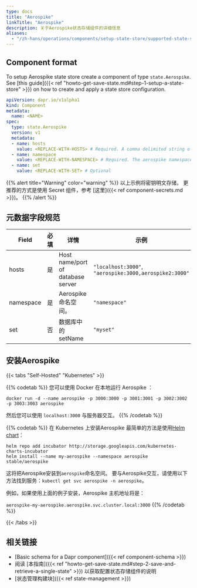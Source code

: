 ```yaml
---
type: docs
title: "Aerospike"
linkTitle: "Aerospike"
description: 关于Aerospike状态存储组件的详细信息
aliases:
  - "/zh-hans/operations/components/setup-state-store/supported-state-stores/setup-aerospike/"
---
```


## Component format

To setup Aerospike state store create a component of type `state.Aerospike`. See [this guide]({{< ref "howto-get-save-state.md#step-1-setup-a-state-store" >}}) on how to create and apply a state store configuration.

```yaml
apiVersion: dapr.io/v1alpha1
kind: Component
metadata:
  name: <NAME>
spec:
  type: state.Aerospike
  version: v1
  metadata:
  - name: hosts
    value: <REPLACE-WITH-HOSTS> # Required. A comma delimited string of hosts. Example: "aerospike:3000,aerospike2:3000"
  - name: namespace
    value: <REPLACE-WITH-NAMESPACE> # Required. The aerospike namespace.
  - name: set
    value: <REPLACE-WITH-SET> # Optional
```

{{% alert title="Warning" color="warning" %}}
以上示例将密钥明文存储， 更推荐的方式是使用 Secret 组件，参考 [这里]({{< ref component-secrets.md >}})。
{{% /alert %}}

## 元数据字段规范

| Field     | 必填 | 详情                                | 示例                                                     |
| --------- |:--:| --------------------------------- | ------------------------------------------------------ |
| hosts     | 是  | Host name/port of database server | `"localhost:3000"`, `"aerospike:3000,aerospike2:3000"` |
| namespace | 是  | Aerospike 命名空间。                   | `"namespace"`                                          |
| set       | 否  | 数据库中的 setName                     | `"myset"`                                              |

## 安装Aerospike

{{< tabs "Self-Hosted" "Kubernetes" >}}

{{% codetab %}}
您可以使用 Docker 在本地运行 Aerospike ：

```
docker run -d --name aerospike -p 3000:3000 -p 3001:3001 -p 3002:3002 -p 3003:3003 aerospike
```

然后您可以使用 `localhost:3000` 与服务器交互。
{{% /codetab %}}

{{% codetab %}}
在 Kubernetes 上安装Aerospike 最简单的方法是使用[Helm chart](https://github.com/helm/charts/tree/master/stable/aerospike)：

```
helm repo add incubator http://storage.googleapis.com/kubernetes-charts-incubator
helm install --name my-aerospike --namespace aerospike stable/aerospike
```

这将把Aerospike安装到`aerospike`命名空间。 要与Aerospike交互，请使用以下方法找到服务：`kubectl get svc aerospike -n aerospike`。

例如，如果使用上面的例子安装，Aerospike 主机地址将是：

`aerospike-my-aerospike.aerospike.svc.cluster.local:3000`
{{% /codetab %}}

{{< /tabs >}}

## 相关链接
- [Basic schema for a Dapr component]({{< ref component-schema >}})
- 阅读 [本指南]({{< ref "howto-get-save-state.md#step-2-save-and-retrieve-a-single-state" >}}) 以获取配置状态存储组件的说明
- [状态管理构建块]({{< ref state-management >}})
